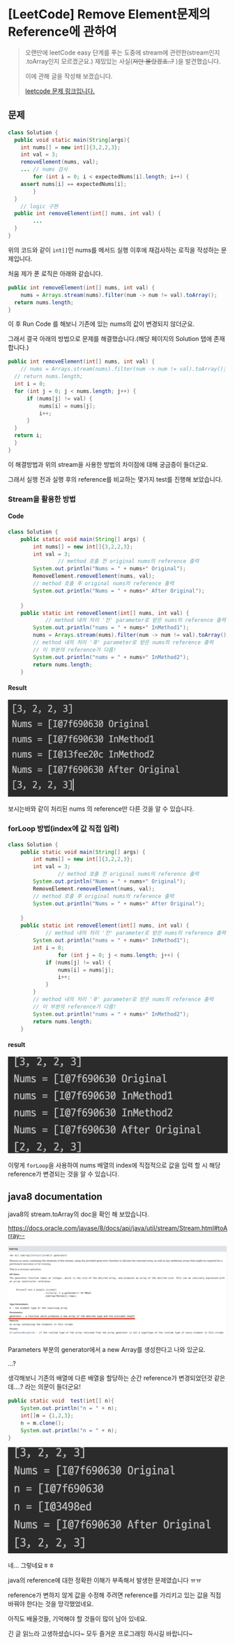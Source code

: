 # [LeetCode] Remove Element문제의 Reference에 관하여

> 오랜만에 leetCode easy 단계를 푸는 도중에 stream에 관련한(stream인지 .toArray인지 모르겠군요.) 재밌있는 사실(~~저만 몰랐겠죠..?~~ )을 발견했습니다.
>
> 이에 관해 글을 작성해 보겠습니다. 
>
> [leetcode 문제 링크입니다.](https://leetcode.com/problems/remove-element/solution/)



## 문제

```java
class Solution {
  public void static main(String[args){
    int nums[] = new int[]{3,2,2,3};
    int val = 3;
    removeElement(nums, val);
    ... // nums 검사
		for (int i = 0; i < expectedNums[i].length; i++) {
    assert nums[i] == expectedNums[i];
		}
  }
	// logic 구현
  public int removeElement(int[] nums, int val) {
		...
  }
}
```

위의 코드와 같이 `int[]`인 nums를 메서드 실행 이후에 재검사하는 로직을 작성하는 문제입니다.

처움 제가 푼 로직은 아래와 같습니다.

```java
public int removeElement(int[] nums, int val) {
	nums = Arrays.stream(nums).filter(num -> num != val).toArray();
  return nums.length;
}

```

이 후 Run Code 를 해보니 기존에 있는 nums의 값이 변경되지 않더군요.

그래서 결국 아래의 방법으로 문제를 해결했습니다.(해당 페이지의 Solution 탭에 존재합니다.)

```java
public int removeElement(int[] nums, int val) {
	// nums = Arrays.stream(nums).filter(num -> num != val).toArray();
  // return nums.length;
  int i = 0;
  for (int j = 0; j < nums.length; j++) {
      if (nums[j] != val) {
          nums[i] = nums[j];
          i++;
      }
  }
  return i;
  }
}
```

이 해결방법과 위의 stream을 사용한 방법의 차이점에 대해 궁금증이 들더군요.

그래서 실행 전과 실행 후의 reference를 비교하는 몇가지 test를 진행해 보았습니다.

### Stream을 활용한 방법

#### Code

```java
class Solution {
    public static void main(String[] args) {
        int nums[] = new int[]{3,2,2,3};
        int val = 3;
				// method 호출 전 original nums의 reference 출력
        System.out.println("Nums = " + nums+" Original");
        RemoveElement.removeElement(nums, val);
      	// method 호출 후 original nums의 reference 출력
        System.out.println("Nums = " + nums+" After Original");

    }
    public static int removeElement(int[] nums, int val) {
 		    // method 내의 처리 '전' parameter로 받은 nums의 reference 출력
        System.out.println("nums = " + nums+" InMethod1");
        nums = Arrays.stream(nums).filter(num -> num != val).toArray(); 		    
      	// method 내의 처리 '후' parameter로 받은 nums의 reference 출력
      	// 이 부분의 reference가 다름!
        System.out.println("nums = " + nums+" InMethod2");
        return nums.length;
    }
```

#### Result

![image-20220327182512261](https://raw.githubusercontent.com/KrGil/TIL/main/CS/Language/Compiler/java/Reference_Stream.assets/image-20220327182512261.png)

보시는바와 같이 처리된 nums 의 reference만 다른 것을 알 수 있습니다.



###  forLoop 방법(index에 값 직접 입력)

```java
class Solution {
    public static void main(String[] args) {
        int nums[] = new int[]{3,2,2,3};
        int val = 3;
				// method 호출 전 original nums의 reference 출력
        System.out.println("Nums = " + nums+" Original");
        RemoveElement.removeElement(nums, val);
      	// method 호출 후 original nums의 reference 출력
        System.out.println("Nums = " + nums+" After Original");

    }
    public static int removeElement(int[] nums, int val) {
 		    // method 내의 처리 '전' parameter로 받은 nums의 reference 출력
        System.out.println("nums = " + nums+" InMethod1");
        int i = 0;
				for (int j = 0; j < nums.length; j++) {
            if (nums[j] != val) {
                nums[i] = nums[j];
                i++;
            }
        }
      	// method 내의 처리 '후' parameter로 받은 nums의 reference 출력
      	// 이 부분의 reference가 다름!
        System.out.println("nums = " + nums+" InMethod2");
        return nums.length;
    }
```



#### result

![image-20220327182927513](https://raw.githubusercontent.com/KrGil/TIL/main/CS/Language/Compiler/java/Reference_Stream.assets/image-20220327182927513.png)

이렇게 `forLoop`을 사용하여 nums 배열의 index에 직접적으로 값을 입력 할 시 해당 reference가 변경되는 것을 알 수 있습니다.



## java8 documentation

java8의 stream.toArray의 doc을 확인 해 보았습니다.

https://docs.oracle.com/javase/8/docs/api/java/util/stream/Stream.html#toArray--

![image-20220327183721245](https://raw.githubusercontent.com/KrGil/TIL/main/CS/Language/Compiler/java/Reference_Stream.assets/image-20220327183721245.png)

Parameters 부분의 generator에서 a new Array를 생성한다고 나와 있군요.

...?

생각해보니 기존의 배열에 다른 배열을 할당하는 순간 reference가 변경되었던것 같은데....? 라는 의문이 들더군요!

```java
public static void  test(int[] n){
    System.out.println("n = " + n);
    int[]m = {1,2,3};
    n = m.clone();
    System.out.println("n = " + n);
}
```



![image-20220327184159596](https://raw.githubusercontent.com/KrGil/TIL/main/CS/Language/Compiler/java/Reference_Stream.assets/image-20220327184159596.png)

네... 그렇네요ㅎㅎ

java의 reference에 대한 정확한 이해가 부족해서 발생한 문제였습니다 ㅠㅠ

reference가 변하지 않게 값을 수정해 주려면 reference를 가리키고 있는 값을 직접 바꿔야 한다는 것을 망각했었네요.

아직도 배울것들, 기억해야 할 것들이 많이 남아 있네요. 

긴 글 읽느라 고생하셨습니다~ 모두 즐거운 프로그래밍 하시길 바랍니다~